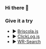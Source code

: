 ### Hi there 👋

<!--
**calog3r0/calog3r0** is a ✨ _special_ ✨ repository because its `README.md` (this file) appears on your GitHub profile.

Here are some ideas to get you started:

- 🔭 I’m currently working on ...
- 🌱 I’m currently learning ...
- 👯 I’m looking to collaborate on ...
- 🤔 I’m looking for help with ...
- 💬 Ask me about ...
- 📫 How to reach me: ...
- 😄 Pronouns: ...
- ⚡ Fun fact: ...
-->

### Give it a try

- ▶️ [Briscola.js](https://calog3r0.github.io/demo/briscola.js/index.html)
- ▶️ [ClickLog.js](https://calog3r0.github.io/demo/clicklog.js/index.html)
- ▶️ [WR-Search](https://addons.mozilla.org/en-US/firefox/addon/wordreference-dictionary/)
